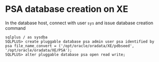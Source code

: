 # PSA database creation on XE

In the database host, connect with user `sys` and issue database creation command

```
sqlplus / as sysdba
SQLPLUS> create pluggable database psa admin user psa identified by psa file_name_convert = ('/opt/oracle/oradata/XE/pdbseed', '/opt/oracle/oradata/XE/PSA');
SQLPLUS> alter pluggable database psa open read write;
```



